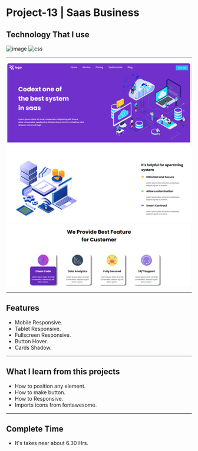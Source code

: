 # Project-13 | Saas Business
## Technology That I use
![image](https://img.shields.io/badge/1st--Tech-Html-orange)
![css](https://img.shields.io/badge/2nd--Tech-Css-green)

<hr>

![image](./Thumbnails/Thumbnail-1.png)
![image](./Thumbnails/Thumbnail-2.png)
![image](./Thumbnails/Thumbnail-3.png)

<hr>

## Features

- Mobile Responsive.
- Tablet Responsive.
- Fullscreen Responsive.
- Button Hover.
- Cards Shadow.

<hr>

## What I learn from this projects

- How to position any element.
- How to make button.
- How to Responsive.
- Imports icons from fontawesome. 

<hr>

## Complete Time

- It's takes near about 6.30 Hrs.